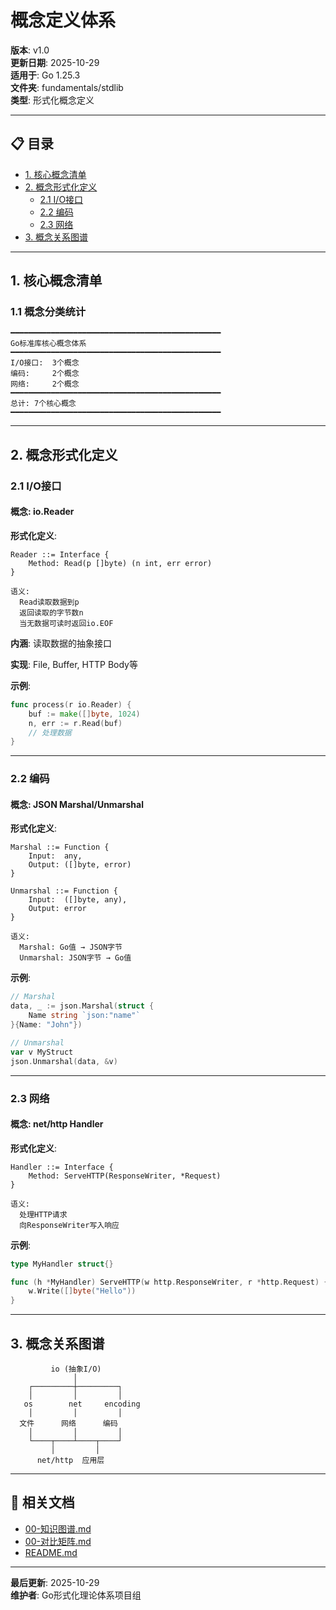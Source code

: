 ﻿# 概念定义体系

**版本**: v1.0  
**更新日期**: 2025-10-29  
**适用于**: Go 1.25.3  
**文件夹**: fundamentals/stdlib  
**类型**: 形式化概念定义

---

## 📋 目录

- [1. 核心概念清单](#1.-核心概念清单)
- [2. 概念形式化定义](#2.-概念形式化定义)
  - [2.1 I/O接口](#2.1-io接口)
  - [2.2 编码](#2.2-编码)
  - [2.3 网络](#2.3-网络)
- [3. 概念关系图谱](#3.-概念关系图谱)

---

## 1. 核心概念清单

### 1.1 概念分类统计

```text
━━━━━━━━━━━━━━━━━━━━━━━━━━━━━━━━━━━━━━━━━━━━━━━
Go标准库核心概念体系
━━━━━━━━━━━━━━━━━━━━━━━━━━━━━━━━━━━━━━━━━━━━━━━
I/O接口:  3个概念
编码:     2个概念
网络:     2个概念
━━━━━━━━━━━━━━━━━━━━━━━━━━━━━━━━━━━━━━━━━━━━━━━
总计: 7个核心概念
━━━━━━━━━━━━━━━━━━━━━━━━━━━━━━━━━━━━━━━━━━━━━━━
```

---

## 2. 概念形式化定义

### 2.1 I/O接口

#### 概念: io.Reader

**形式化定义**:

```text
Reader ::= Interface {
    Method: Read(p []byte) (n int, err error)
}

语义:
  Read读取数据到p
  返回读取的字节数n
  当无数据可读时返回io.EOF
```

**内涵**: 读取数据的抽象接口

**实现**: File, Buffer, HTTP Body等

**示例**:

```go
func process(r io.Reader) {
    buf := make([]byte, 1024)
    n, err := r.Read(buf)
    // 处理数据
}
```

---

### 2.2 编码

#### 概念: JSON Marshal/Unmarshal

**形式化定义**:

```text
Marshal ::= Function {
    Input:  any,
    Output: ([]byte, error)
}

Unmarshal ::= Function {
    Input:  ([]byte, any),
    Output: error
}

语义:
  Marshal: Go值 → JSON字节
  Unmarshal: JSON字节 → Go值
```

**示例**:

```go
// Marshal
data, _ := json.Marshal(struct {
    Name string `json:"name"`
}{Name: "John"})

// Unmarshal
var v MyStruct
json.Unmarshal(data, &v)
```

---

### 2.3 网络

#### 概念: net/http Handler

**形式化定义**:

```text
Handler ::= Interface {
    Method: ServeHTTP(ResponseWriter, *Request)
}

语义:
  处理HTTP请求
  向ResponseWriter写入响应
```

**示例**:

```go
type MyHandler struct{}

func (h *MyHandler) ServeHTTP(w http.ResponseWriter, r *http.Request) {
    w.Write([]byte("Hello"))
}
```

---

## 3. 概念关系图谱

```text
         io (抽象I/O)
              │
    ┌─────────┼─────────┐
    │         │         │
   os        net     encoding
    │         │         │
  文件      网络      编码
    │         │         │
    └────┬────┴────┬────┘
         │         │
      net/http  应用层
```

---

## 🔗 相关文档

- [00-知识图谱.md](./00-知识图谱.md)
- [00-对比矩阵.md](./00-对比矩阵.md)
- [README.md](./README.md)

---

**最后更新**: 2025-10-29  
**维护者**: Go形式化理论体系项目组
